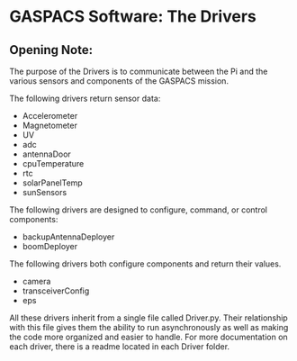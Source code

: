 GASPACS Software: The Drivers
===
Opening Note:
--
The purpose of the Drivers is to communicate between the Pi and the various sensors and components of the GASPACS mission.

The following drivers return sensor data:
- Accelerometer
- Magnetometer
- UV
- adc
- antennaDoor
- cpuTemperature
- rtc
- solarPanelTemp
- sunSensors

The following drivers are designed to configure, command, or control components:
- backupAntennaDeployer
- boomDeployer

The following drivers both configure components and return their values.
- camera
- transceiverConfig
- eps

All these drivers inherit from a single file called Driver.py. Their relationship with this file gives them the ability to run asynchronously as well as making the code more organized and easier to handle. For more documentation on each driver, there is a readme located in each Driver folder. 

